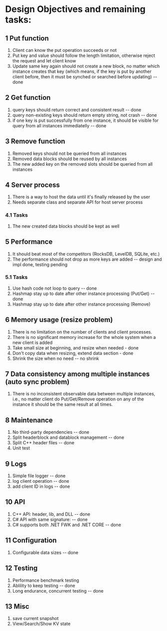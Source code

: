 # Design Objectives and remaining tasks:

## 1 Put function
1. Client can know the put operation succeeds or not
1. Put key and value should follow the length limitation, otherwise reject the request and let client know
1. Update same key again should not create a new block, no matter which instance creates that key (which means, if the key is put by another client before, then it must be synched or searched before updating) -- done

## 2 Get function
1. query keys should return correct and consistent result -- done
1. query non-existing keys should return empty string, not crash -- done
1. if one key is put successfully from one instance, it should be visible for query from all instances immediatelly -- done

## 3 Remove function
1. Removed keys should not be queried from all instances
1. Removed data blocks should be reused by all instances
1. The new added key on the removed slots should be queried from all instances 

## 4 Server process
1. There is a way to host the data until it's finally released by the user
1. Needs separate class and separate API for host server process
### 4.1 Tasks
1. The new created data blocks should be kept as well

## 5 Performance
1. It should beat most of the competitors (RocksDB, LevelDB, SQLite, etc.)
1. The performance should not drop as more keys are added -- design and impl done, testing pending
### 5.1 Tasks
1. Use hash code not loop to query -- done
1. Hashmap stay up to date after other instance processing (Put/Get) -- done
1. Hashmap stay up to date after other instance processing (Remove)

## 6 Memory usage (resize problem)
1. There is no limitation on the number of clients and client processes.
1. There is no significant memory increase for the whole system when a new client is added
1. Take small size at beginning, and resize when needed - done
1. Don't copy data when resizing, extend data section - done
1. Shrink the size when no need -- no shrink

## 7 Data consistency among multiple instances (auto sync problem)
1. There is no inconsistent observable data between multiple instances, i.e., no matter client do Put/Get/Remove operation on any of the instance it should be the same result at all times.

## 8 Maintenance
1. No third-party dependencies -- done
1. Split headerblock and datablock management -- done
1. Split C++ header files -- done
1. Unit test 

## 9 Logs
1. Simple file logger -- done
1. log client operation -- done
1. add client ID in logs -- done

## 10 API
1. C++ API: header, lib, and DLL -- done
1. C# API with same signature: -- done
1. C# supports both .NET FWK and .NET CORE -- done

## 11 Configuration
1. Configurable data sizes -- done

## 12 Testing
1. Performance benchmark testing 
1. Ablility to keep testing -- done
1. Long endurance, concurrent testing -- done

## 13 Misc
1. save current snapshot
1. View/Search/Show KV state